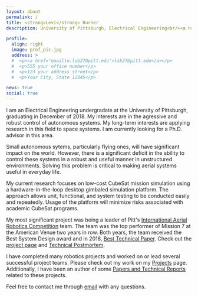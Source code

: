 ```yaml
---
layout: about
permalink: /
title: <strong>Levi</strong> Burner
description: University of Pittsburgh, Electrical Engineering<br/><a href="https://nsf-shrec.org/">NSF Center for Space High-Performance and Reconfigurable Computing</a><br/><a href="http://pittras.org">Pitt Robotics and Automation Society</a>

profile:
  align: right
  image: prof_pic.jpg
  address: >
  #  <p><a href="emailto:lsb27@pitt.edu">lsb27@pitt.edu</a></p>
  #  <p>555 your office number</p>
  #  <p>123 your address street</p>
  #  <p>Your City, State 12345</p>

news: true
social: true
---
```


I am an Electrical Engineering undergradate at the University of Pittsburgh, graduating in December of 2018. My interests are in the agressive and robust control of autonomous systems. My long-term interests are applying research in this field to space systems. I am currently looking for a Ph.D. advisor in this area.

Small autonomous sytems, particularly flying ones, will have significant impact on the world. However, there is a significant deficit in the ability to control these systems in a robust and useful manner in unstructured environments. Solving this problem is critical to making aerial systems useful in everyday life.

My current research focuses on low-cost CubeSat mission simulation using a hardware-in-the-loop desktop gimbaled simulation platform. The approach allows unit, functional, and system testing to be conducted easily and repeatedly. Usage of the platform will minimize risks associated with academic CubeSat programs.

My most significant project was being a leader of Pitt's <a href="http://www.aerialroboticscompetition.org">International Aerial Robotics Competition</a> team. The team was the top performer of Mission 7 at the American Venue two years in row. Both years, the team received the Best System Design award and in 2018, <a href="http://pittras.org/assets/misc/iarc-technical-paper-2018.pdf">Best Technical Paper</a>. Check out the <a href="http://pittras.org/projects/IARC/">project page</a> and <a href="http://pittras.org/projects/iarc/2018/08/10/update-iarc-technical-postmortem.html">Technical Postmortem</a>.

I have completed many robotics projects and worked on or lead several successful project teams. Please check out my work on my <a href="projects/">Projects</a> page. Additionally, I have been an author of some <a href="publications/">Papers and Technical Reports</a> related to these projects.

Feel free to contact me through <a href="mailto:lsb27@pitt.edu">email</a> with any questions.